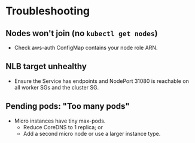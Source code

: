 # Troubleshooting

## Nodes won't join (no `kubectl get nodes`)
- Check aws-auth ConfigMap contains your node role ARN.

## NLB target unhealthy
- Ensure the Service has endpoints and NodePort 31080 is reachable on all worker SGs and the cluster SG.

## Pending pods: "Too many pods"
- Micro instances have tiny max-pods.
  - Reduce CoreDNS to 1 replica; or
  - Add a second micro node or use a larger instance type.
